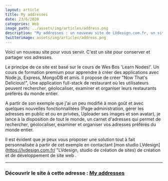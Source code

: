 ```yaml
---
layout: article
title: My addresses
date: 23/6/2020
categories: Web
image_path: ../assets/img/articles/address.png
description: "My addresses : un nouveau site de LVdesign.com.fr, un site pour conserver et partager vos bonnes adresses."
twitterimage: assets/img/articles/address.png
---
```



Voici un nouveau site pour vous servir. C'est un site pour conserver et partager vos adresses.

Le principe de ce site est basé sur le cours de Wes Bos 'Learn Nodes!'. Un cours de formation premium pour apprendre à créer des applications avec Node.js, Express, MongoDB et amis. Il propose de créer "Now That's Delicious!", Une application full-stack de restaurant où les utilisateurs peuvent rechercher, géolocaliser, examiner et organiser leurs restaurants préférés du monde entier.

A partir de son exemple que j'ai un peu modifié à mon goût et avec quelques nouvelles fonctionnalitées (Page administration, gérer les adresses en public et ou en privées, Uploader ses images et son avatar), je lance à la disposition de tout le monde, un carnet d'adresses qui permet de rechercher, géolocaliser, examiner et organiser vos adresses préférés du monde entier.

Il est évident que je peux vous proposer une solution tout à fait personnalisée à partir de cet exemple en contactant [mon studio LVdesign](https://lvdesign.com.fr/ "LVdesign, studio de création de sites) de création et de développement de site web .

---

### Découvrir le site à cette adresse : [My addresses]("https://myaddresses.herokuapp.com/")